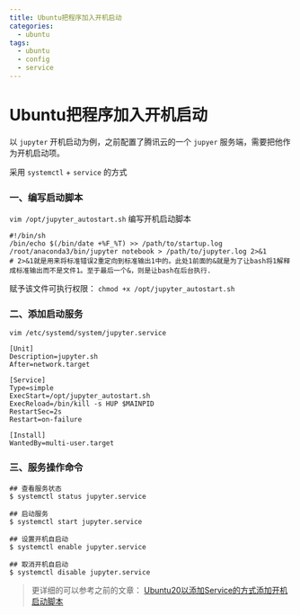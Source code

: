 ```yaml
---
title: Ubuntu把程序加入开机启动
categories:
  - ubuntu
tags:
  - ubuntu
  - config
  - service
---
```


# Ubuntu把程序加入开机启动

以 `jupyter` 开机启动为例，之前配置了腾讯云的一个 `jupyer` 服务端，需要把他作为开机启动项。

采用 `systemctl` + `service` 的方式

### 一、编写启动脚本

`vim /opt/jupyter_autostart.sh` 编写开机启动脚本

```shell
#!/bin/sh
/bin/echo $(/bin/date +%F_%T) >> /path/to/startup.log
/root/anaconda3/bin/jupyter notebook > /path/to/jupyter.log 2>&1
# 2>&1就是用来将标准错误2重定向到标准输出1中的。此处1前面的&就是为了让bash将1解释成标准输出而不是文件1。至于最后一个&，则是让bash在后台执行.
```

赋予该文件可执行权限： `chmod +x /opt/jupyter_autostart.sh` 

### 二、添加启动服务

`vim /etc/systemd/system/jupyter.service`

```shell
[Unit]
Description=jupyter.sh
After=network.target

[Service]
Type=simple
ExecStart=/opt/jupyter_autostart.sh
ExecReload=/bin/kill -s HUP $MAINPID
RestartSec=2s
Restart=on-failure

[Install]
WantedBy=multi-user.target
```

### 三、服务操作命令

```shell
## 查看服务状态
$ systemctl status jupyter.service

## 启动服务
$ systemctl start jupyter.service

## 设置开机自启动
$ systemctl enable jupyter.service

## 取消开机自启动
$ systemctl disable jupyter.service
```

> 更详细的可以参考之前的文章： [Ubuntu20以添加Service的方式添加开机启动脚本](https://max-pjb.github.io/posts/ubuntu/Ubuntu20%E4%BB%A5%E6%B7%BB%E5%8A%A0Service%E7%9A%84%E6%96%B9%E5%BC%8F%E6%B7%BB%E5%8A%A0%E5%BC%80%E6%9C%BA%E5%90%AF%E5%8A%A8%E8%84%9A%E6%9C%AC) 

